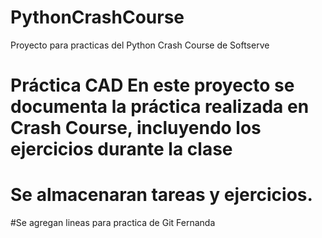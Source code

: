 # PythonCrashCourse

Proyecto para practicas del Python Crash Course de Softserve

# Práctica CAD En este proyecto se documenta la práctica realizada en Crash Course, incluyendo los ejercicios durante la clase

# Se almacenaran tareas y ejercicios.

#Se agregan lineas para practica de Git Fernanda
